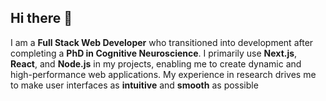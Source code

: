 ## Hi there 👋

<div class="github-introduction">

I am a **Full Stack Web Developer** who transitioned into development after completing a **PhD in Cognitive Neuroscience**. I primarily use **Next.js**, **React**, and **Node.js** in my projects, enabling me to create dynamic and high-performance web applications. My experience in research drives me to make user interfaces as **intuitive** and **smooth** as possible

</div>
